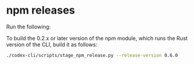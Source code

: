 # npm releases

Run the following:

To build the 0.2.x or later version of the npm module, which runs the Rust version of the CLI, build it as follows:

```bash
./codex-cli/scripts/stage_npm_release.py --release-version 0.6.0
```

